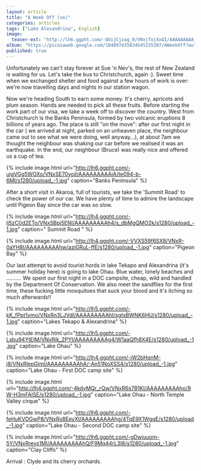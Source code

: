 ```yaml
---
layout: article
title: "A Week Off (vo)"
categories: articles
tags: ["Lake Alexandrina", English]
image: 
  teaser-ext: "http://lh6.ggpht.com/-QUijCjzag_0/VNxjfojXxQI/AAAAAAAAAj0/pcgMFLZyoog/s1280/upload_-1.jpg"
album: "https://picasaweb.google.com/104897435834545155307/AWeekOff?authkey=Gv1sRgCN6dgfnT2K_0dg"
published: true
---
```


Unfortunately we can't stay forever at Sue 'n Nev's, the rest of New Zealand is waiting for us. Let's take the bus to Christchurch, again :). Sweet time when we exchanged shelter and food against a few hours of work is over: we're now travelling days and nights in our station wagon.

Now we're heading South to earn some money. It's cherry, apricots and plum season. Hands are needed to pick all these fruits. Before starting the work part of our visa, we take a week off to discover the country. West from Christchurch is the Banks Peninsula, formed by two volcanic eruptions 8 billions of years ago. The place is still "on the move": after our first night in the car ( we arrived at night, parked on an unheaven place, the neighbour came out to see what we were doing, well anyway...), at about 7am we thought the neighbour was shaking our car before we realised it was an earthquake. In the end, our neighbour (Bruce) was really nice and offered us a cup of tea.

{% include image.html url="http://lh6.ggpht.com/-uigVGg5WOXo/VNxSE70yoiI/AAAAAAAAAiA/te094-b-6MI/s1280/upload_-1.jpg" caption="Banks Peninsula" %}

After a short visit in Akaroa, full of tourists, we take the 'Summit Road' to check the power of our car. We have plenty of time to admire the landscape until Pigeon Bay since the car was so slow.

{% include image.html url="http://lh4.ggpht.com/-lj5zC0d2ETo/VNxSBpj5ENI/AAAAAAAAAh4/s_dbMgQMO2k/s1280/upload_-1.jpg" caption=" Summit Road " %}

{% include image.html url="http://lh4.ggpht.com/-VVXS59f6SX8/VNxR-0aYH8I/AAAAAAAAAhw/azjGRuL-ffE/s1280/upload_-1.jpg" caption="Pigeon Bay" %}

Our last attempt to avoid tourist hords in lake Tekapo and Alexandrina (it's summer holiday here) is going to lake Ohau. Blue water, lonely beaches and ..........
We spent our first night in a DOC campsite, cheap, wild and handled by the Department Of Conservation. We also meet the sandflies for the first time, these fucking little mosquitoes that suck your blood and it's itching so much afterwards!!

{% include image.html url="http://lh5.ggpht.com/-kK_fPpt1ymo/VNxRn3LJVdI/AAAAAAAAAhI/sgtxBWNK6HU/s1280/upload_-1.jpg" caption="Lakes Tekapo & Alexandrina" %}

{% include image.html url="http://lh5.ggpht.com/-Lsbu94YtElM/VNxRik_2PYI/AAAAAAAAAg4/W1aaQfh8X4E/s1280/upload_-1.jpg" caption="Lake Ohau" %}

{% include image.html url="http://lh4.ggpht.com/-iW2bHqnM-j8/VNxRlepGlmI/AAAAAAAAAhA/-An51NoXSS4/s1280/upload_-1.jpg" caption="Lake Ohau - First DOC camp site" %}

{% include image.html url="http://lh4.ggpht.com/-4kdyMQr_rQw/VNxR6s7B1KI/AAAAAAAAAho/9W-H3mFAlSE/s1280/upload_-1.jpg" caption="Lake Ohau - North Temple Valley cirque" %}

{% include image.html url="http://lh6.ggpht.com/-feHuKVDGwP8/VNxRx8EeyXI/AAAAAAAAAhg/4TqE9X1WgqE/s1280/upload_-1.jpg" caption="Lake Ohau - Second DOC camp site" %}

{% include image.html url="http://lh6.ggpht.com/-gDwiuuom-5Y/VNxRreys1MI/AAAAAAAAAhQ/F9Mq44rL3I8/s1280/upload_-1.jpg" caption="Clay Cliffs" %}

Arrival : Clyde and its cherry orchards.